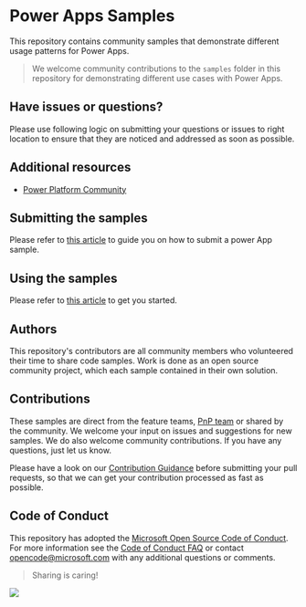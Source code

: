 # Power Apps Samples

This repository contains community samples that demonstrate different usage patterns for Power Apps.

> We welcome community contributions to the `samples` folder in this repository for demonstrating different use cases with Power Apps.

## Have issues or questions?

Please use following logic on submitting your questions or issues to right location to ensure that they are noticed and addressed as soon as possible.

## Additional resources

- [Power Platform Community](https://powerusers.microsoft.com/)

## Submitting the samples

Please refer to [this article](https://github.com/pnp/powerapps-samples/wiki/How-to-submit-a-Power-App-sample) to guide you on how to submit a power App sample.
## Using the samples

Please refer to [this article](https://github.com/pnp/powerapps-samples/wiki/How-to-use-Power-Apps-samples) to get you started.

## Authors

This repository's contributors are all community members who volunteered their time to share code samples. Work is done as an open source community project, which each sample contained in their own solution.

## Contributions

These samples are direct from the feature teams, [PnP team](http://aka.ms/m365pnp) or shared by the community. We welcome your input on issues and suggestions for new samples. We do also welcome community contributions. If you have any questions, just let us know.

Please have a look on our [Contribution Guidance](./CONTRIBUTING.md) before submitting your pull requests, so that we can get your contribution processed as fast as possible.

## Code of Conduct

This repository has adopted the [Microsoft Open Source Code of Conduct](https://opensource.microsoft.com/codeofconduct/). For more information see the [Code of Conduct FAQ](https://opensource.microsoft.com/codeofconduct/faq/) or contact [opencode@microsoft.com](mailto:opencode@microsoft.com) with any additional questions or comments.

> Sharing is caring!

<img src="https://telemetry.sharepointpnp.com/powerapps-samples/README.md" />
